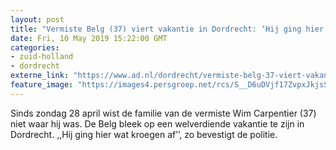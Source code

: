 ```yaml
---
layout: post
title: "Vermiste Belg (37) viert vakantie in Dordrecht: ‘Hij ging hier wat kroegen af’"
date: Fri, 10 May 2019 15:22:00 GMT
categories: 
- zuid-holland 
- dordrecht 
externe_link: "https://www.ad.nl/dordrecht/vermiste-belg-37-viert-vakantie-in-dordrecht-hij-ging-hier-wat-kroegen-af~a66b3e2a/"
feature_image: "https://images4.persgroep.net/rcs/S__D6uDVjf17ZvpxJkjsSDOUfkY/diocontent/147853159/_fitwidth/400/?appId=21791a8992982cd8da851550a453bd7f&quality=0.7"
---
```


Sinds zondag 28 april wist de familie van de vermiste Wim Carpentier (37) niet waar hij was. De Belg bleek op een welverdiende vakantie te zijn in Dordrecht. ,,Hij ging hier wat kroegen af’’, zo bevestigt de politie.

